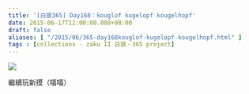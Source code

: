 ```yaml
---
title: '[白狼365] Day168：kouglof kugelopf kougelhopf'
date: 2015-06-17T12:00:00.000+08:00
draft: false
aliases: [ "/2015/06/365-day168kouglof-kugelopf-kougelhopf.html" ]
tags : [collections - zaku II 白狼・365 project]
---
```


[![](https://farm9.staticflickr.com/8835/18751622892_6a5d51de40_z.jpg)](https://farm9.staticflickr.com/8835/18751622892_6a5d51de40_z.jpg)

繼續玩新摸（嘻嘻）
